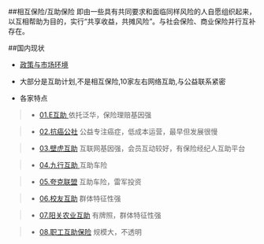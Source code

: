 
##相互保险/互助保险
即由一些具有共同要求和面临同样风险的人自愿组织起来，以互相帮助为目的，实行“共享收益，共摊风险”。与社会保险、商业保险并行互补存在。


##国内现状
- [政策与市场环境](00.政策与环境/00.政策.md)

- 大部分是互助计划,不是相互保险,10家左右网络互助,与公益联系紧密

- 各家特点

> * [01.E互助 ](01.E互助/01.公司与资本.E互助.md)依托泛华，保险理赔基因强

> * [02.抗癌公社](02.抗癌公社/01.公司与资本.抗癌公社.md) 公益专注癌症，低成本运营，最早但发展很慢

> * [03.壁虎互助](03.壁虎互助_代理人互助/01.公司与资本.壁虎互助.md) 互联网基因强，会员互动较好，有保险经纪人互助平台

> * [04.九行互助 ](04.九行互助_互助车险/01.公司与资本.九行互助.md)互助车险

> * [05.夸克联盟](05.夸客联盟_互助车险/01.公司与资本.夸客联盟.md) 互助车险，雷军投资

> * [06.校友互助](06.校友互助/README.md)  群体特征性强

> * [07.阳关农业互助](07.阳光农业互助/README.MD)  有牌照，群体特征性强

> * [08.职工互助保险](08.职工互助保险/README.md)  规模大，不透明
